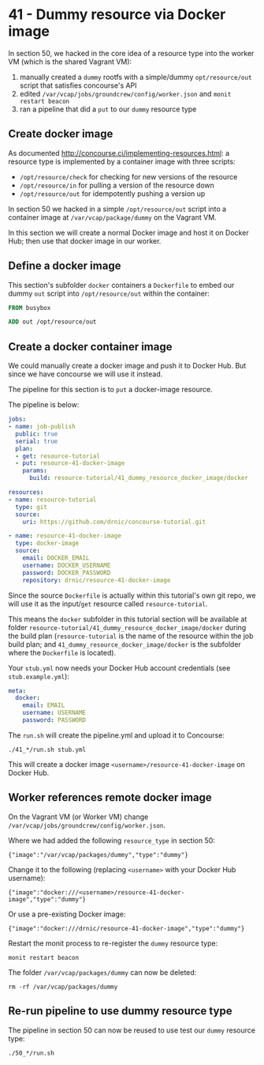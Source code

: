 41 - Dummy resource via Docker image
====================================

In section 50, we hacked in the core idea of a resource type into the worker VM (which is the shared Vagrant VM):

1.	manually created a `dummy` rootfs with a simple/dummy `opt/resource/out` script that satisfies concourse's API
2.	edited `/var/vcap/jobs/groundcrew/config/worker.json` and `monit restart beacon`
3.	ran a pipeline that did a `put` to our `dummy` resource type

Create docker image
-------------------

As documented http://concourse.ci/implementing-resources.html: a resource type is implemented by a container image with three scripts:

-	`/opt/resource/check` for checking for new versions of the resource
-	`/opt/resource/in` for pulling a version of the resource down
-	`/opt/resource/out` for idempotently pushing a version up

In section 50 we hacked in a simple `/opt/resource/out` script into a container image at `/var/vcap/package/dummy` on the Vagrant VM.

In this section we will create a normal Docker image and host it on Docker Hub; then use that docker image in our worker.

Define a docker image
---------------------

This section's subfolder `docker` containers a `Dockerfile` to embed our dummy `out` script into `/opt/resource/out` within the container:

```dockerfile
FROM busybox

ADD out /opt/resource/out
```

Create a docker container image
-------------------------------

We could manually create a docker image and push it to Docker Hub. But since we have concourse we will use it instead.

The pipeline for this section is to `put` a docker-image resource.

The pipeline is below:

```yaml
jobs:
- name: job-publish
  public: true
  serial: true
  plan:
  - get: resource-tutorial
  - put: resource-41-docker-image
    params:
      build: resource-tutorial/41_dummy_resource_docker_image/docker

resources:
- name: resource-tutorial
  type: git
  source:
    uri: https://github.com/drnic/concourse-tutorial.git

- name: resource-41-docker-image
  type: docker-image
  source:
    email: DOCKER_EMAIL
    username: DOCKER_USERNAME
    password: DOCKER_PASSWORD
    repository: drnic/resource-41-docker-image
```

Since the source `Dockerfile` is actually within this tutorial's own git repo, we will use it as the input/`get` resource called `resource-tutorial`.

This means the `docker` subfolder in this tutorial section will be available at folder `resource-tutorial/41_dummy_resource_docker_image/docker` during the build plan (`resource-tutorial` is the name of the resource within the job build plan; and `41_dummy_resource_docker_image/docker` is the subfolder where the `Dockerfile` is located).

Your `stub.yml` now needs your Docker Hub account credentials (see `stub.example.yml`\):

```yaml
meta:
  docker:
    email: EMAIL
    username: USERNAME
    password: PASSWORD
```

The `run.sh` will create the pipeline.yml and upload it to Concourse:

```
./41_*/run.sh stub.yml
```

This will create a docker image `<username>/resource-41-docker-image` on Docker Hub.

Worker references remote docker image
-------------------------------------

On the Vagrant VM (or Worker VM) change `/var/vcap/jobs/groundcrew/config/worker.json`.

Where we had added the following `resource_type` in section 50:

```
{"image":"/var/vcap/packages/dummy","type":"dummy"}
```

Change it to the following (replacing `<username>` with your Docker Hub username):

```
{"image":"docker:///<username>/resource-41-docker-image","type":"dummy"}
```

Or use a pre-existing Docker image:

```
{"image":"docker:///drnic/resource-41-docker-image","type":"dummy"}
```

Restart the monit process to re-register the `dummy` resource type:

```
monit restart beacon
```

The folder `/var/vcap/packages/dummy` can now be deleted:

```
rm -rf /var/vcap/packages/dummy
```

Re-run pipeline to use dummy resource type
------------------------------------------

The pipeline in section 50 can now be reused to use test our `dummy` resource type:

```
./50_*/run.sh
```
